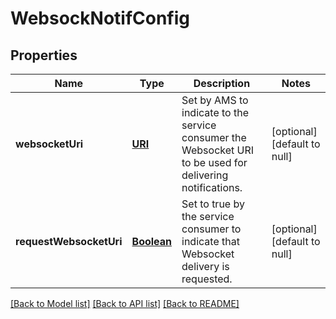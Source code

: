 # WebsockNotifConfig
## Properties

Name | Type | Description | Notes
------------ | ------------- | ------------- | -------------
**websocketUri** | [**URI**](URI.md) | Set by AMS to indicate to the service consumer the Websocket URI to be used for delivering notifications. | [optional] [default to null]
**requestWebsocketUri** | [**Boolean**](boolean.md) | Set to true by the service consumer to indicate that Websocket delivery is requested. | [optional] [default to null]

[[Back to Model list]](../README.md#documentation-for-models) [[Back to API list]](../README.md#documentation-for-api-endpoints) [[Back to README]](../README.md)

